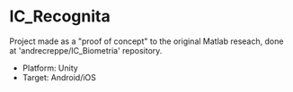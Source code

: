 # IC_Recognita

Project made as a "proof of concept" to the original Matlab reseach, done at 
'andrecreppe/IC_Biometria' repository.

- Platform: Unity
- Target: Android/iOS
